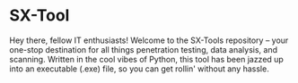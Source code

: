 # SX-Tool
Hey there, fellow IT enthusiasts! Welcome to the SX-Tools repository – your one-stop destination for all things penetration testing, data analysis, and scanning. Written in the cool vibes of Python, this tool has been jazzed up into an executable (.exe) file, so you can get rollin' without any hassle.
